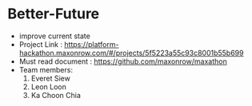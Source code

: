 # Better-Future
- improve current state
- Project Link : https://platform-hackathon.maxonrow.com/#/projects/5f5223a55c93c8001b55b699
- Must read document : https://github.com/maxonrow/maxathon
- Team members:
  1. Everet Siew
  2. Leon Loon
  3. Ka Choon Chia

